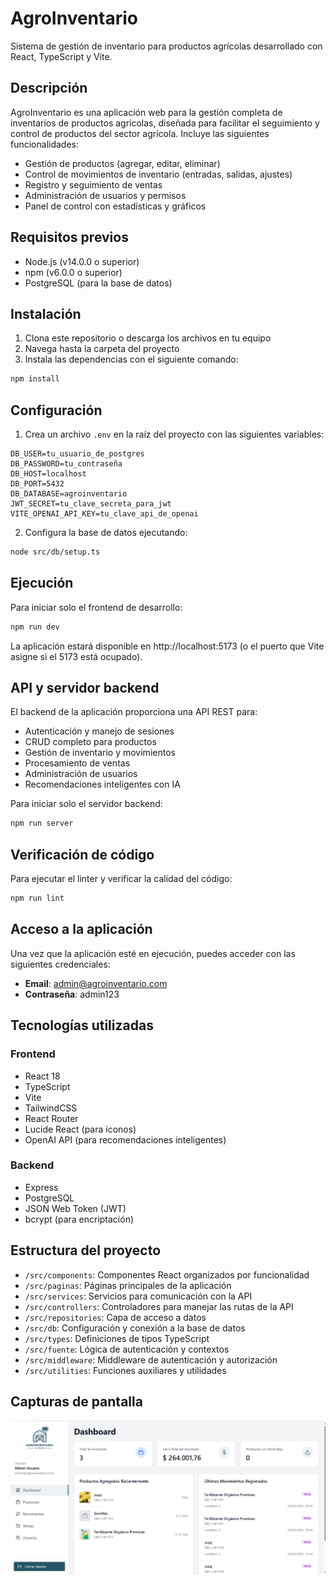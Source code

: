 # AgroInventario

Sistema de gestión de inventario para productos agrícolas desarrollado con React, TypeScript y Vite.

## Descripción

AgroInventario es una aplicación web para la gestión completa de inventarios de productos agrícolas, diseñada para facilitar el seguimiento y control de productos del sector agrícola. Incluye las siguientes funcionalidades:

- Gestión de productos (agregar, editar, eliminar)
- Control de movimientos de inventario (entradas, salidas, ajustes)
- Registro y seguimiento de ventas
- Administración de usuarios y permisos
- Panel de control con estadísticas y gráficos

## Requisitos previos

- Node.js (v14.0.0 o superior)
- npm (v6.0.0 o superior)
- PostgreSQL (para la base de datos)

## Instalación

1. Clona este repositorio o descarga los archivos en tu equipo
2. Navega hasta la carpeta del proyecto
3. Instala las dependencias con el siguiente comando:

```bash
npm install
```

## Configuración

1. Crea un archivo `.env` en la raíz del proyecto con las siguientes variables:

```
DB_USER=tu_usuario_de_postgres
DB_PASSWORD=tu_contraseña
DB_HOST=localhost
DB_PORT=5432
DB_DATABASE=agroinventario
JWT_SECRET=tu_clave_secreta_para_jwt
VITE_OPENAI_API_KEY=tu_clave_api_de_openai
```

2. Configura la base de datos ejecutando:

```bash
node src/db/setup.ts
```

## Ejecución

Para iniciar solo el frontend de desarrollo:

```bash
npm run dev
```

La aplicación estará disponible en http://localhost:5173 (o el puerto que Vite asigne si el 5173 está ocupado).

## API y servidor backend

El backend de la aplicación proporciona una API REST para:
- Autenticación y manejo de sesiones
- CRUD completo para productos
- Gestión de inventario y movimientos
- Procesamiento de ventas
- Administración de usuarios
- Recomendaciones inteligentes con IA

Para iniciar solo el servidor backend:

```bash
npm run server
```

## Verificación de código

Para ejecutar el linter y verificar la calidad del código:

```bash
npm run lint
```

## Acceso a la aplicación

Una vez que la aplicación esté en ejecución, puedes acceder con las siguientes credenciales:

- **Email**: admin@agroinventario.com
- **Contraseña**: admin123

## Tecnologías utilizadas

### Frontend
- React 18
- TypeScript
- Vite
- TailwindCSS
- React Router
- Lucide React (para iconos)
- OpenAI API (para recomendaciones inteligentes)

### Backend
- Express
- PostgreSQL
- JSON Web Token (JWT)
- bcrypt (para encriptación)

## Estructura del proyecto

- `/src/components`: Componentes React organizados por funcionalidad
- `/src/paginas`: Páginas principales de la aplicación
- `/src/services`: Servicios para comunicación con la API
- `/src/controllers`: Controladores para manejar las rutas de la API
- `/src/repositories`: Capa de acceso a datos
- `/src/db`: Configuración y conexión a la base de datos
- `/src/types`: Definiciones de tipos TypeScript
- `/src/fuente`: Lógica de autenticación y contextos
- `/src/middleware`: Middleware de autenticación y autorización
- `/src/utilities`: Funciones auxiliares y utilidades

## Capturas de pantalla

![Pantalla principal de AgroInventario](image-1.png)



